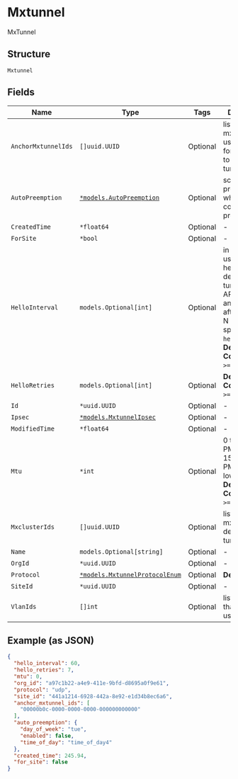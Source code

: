
# Mxtunnel

MxTunnel

## Structure

`Mxtunnel`

## Fields

| Name | Type | Tags | Description |
|  --- | --- | --- | --- |
| `AnchorMxtunnelIds` | `[]uuid.UUID` | Optional | list of anchor mxtunnels used for forming edge to edge tunnels |
| `AutoPreemption` | [`*models.AutoPreemption`](../../doc/models/auto-preemption.md) | Optional | schedule to preempt ap’s which are not connected to preferred peer |
| `CreatedTime` | `*float64` | Optional | - |
| `ForSite` | `*bool` | Optional | - |
| `HelloInterval` | `models.Optional[int]` | Optional | in seconds, used as heartbeat to detect if a tunnel is alive. AP will try another peer after missing N hellos specified by `hello_retries`.<br>**Default**: `60`<br>**Constraints**: `>= 1`, `<= 300` |
| `HelloRetries` | `models.Optional[int]` | Optional | **Default**: `7`<br>**Constraints**: `>= 2`, `<= 30` |
| `Id` | `*uuid.UUID` | Optional | - |
| `Ipsec` | [`*models.MxtunnelIpsec`](../../doc/models/mxtunnel-ipsec.md) | Optional | - |
| `ModifiedTime` | `*float64` | Optional | - |
| `Mtu` | `*int` | Optional | 0 to enable PMTU, 552-1500 to start PMTU with a lower MTU<br>**Default**: `0`<br>**Constraints**: `>= 0`, `<= 1500` |
| `MxclusterIds` | `[]uuid.UUID` | Optional | list of mxclusters to deploy this tunnel to |
| `Name` | `models.Optional[string]` | Optional | - |
| `OrgId` | `*uuid.UUID` | Optional | - |
| `Protocol` | [`*models.MxtunnelProtocolEnum`](../../doc/models/mxtunnel-protocol-enum.md) | Optional | **Default**: `"udp"` |
| `SiteId` | `*uuid.UUID` | Optional | - |
| `VlanIds` | `[]int` | Optional | list of vlan_ids that will be used |

## Example (as JSON)

```json
{
  "hello_interval": 60,
  "hello_retries": 7,
  "mtu": 0,
  "org_id": "a97c1b22-a4e9-411e-9bfd-d8695a0f9e61",
  "protocol": "udp",
  "site_id": "441a1214-6928-442a-8e92-e1d34b8ec6a6",
  "anchor_mxtunnel_ids": [
    "00000b0c-0000-0000-0000-000000000000"
  ],
  "auto_preemption": {
    "day_of_week": "tue",
    "enabled": false,
    "time_of_day": "time_of_day4"
  },
  "created_time": 245.94,
  "for_site": false
}
```

